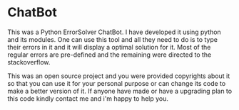 # ChatBot

This was a Python ErrorSolver ChatBot. 
I have developed it using python and its modules.
One can use this tool and all they need to do is to type their errors in it and it will display a optimal solution for it.
Most of the regular errors are pre-defined and the remaining were directed to the stackoverflow.

This was an open source project and you were provided copyrights about it so that you can use it for your personal purpose or can change its code to make a better version of it.
If anyone have made or have a upgrading plan to this code kindly contact me and i'm happy to help you.
